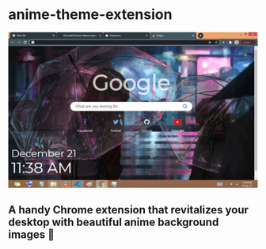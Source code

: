 # anime-theme-extension
![Screenshot](/Screenshot8.png)
## A handy Chrome extension that revitalizes your desktop with beautiful anime background images 🚀

